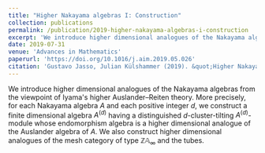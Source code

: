 ```yaml
---
title: "Higher Nakayama algebras I: Construction"
collection: publications
permalink: /publication/2019-higher-nakayama-algebras-i-construction
excerpt: 'We introduce higher dimensional analogues of the Nakayama algebras from the viewpoint of Iyama's higher Auslander–Reiten theory. More precisely, for each Nakayama algebra $A$ and each positive integer $d$, we construct a finite dimensional algebra $A^{(d)}$ having a distinguished $d$-cluster-tilting $A^{(d)}$-module whose endomorphism algebra is a higher dimensional analogue of the Auslander algebra of $A$. We also construct higher dimensional analogues of the mesh category of type $\mathbb{Z}\mathbb{A}_\infty$ and the tubes.'
date: 2019-07-31
venue: 'Advances in Mathematics'
paperurl: 'https://doi.org/10.1016/j.aim.2019.05.026'
citation: 'Gustavo Jasso, Julian Külshammer (2019). &quot;Higher Nakayama algebras I: Construction.&quot; <i>Advances in Mathematics</i>. 351.'
---
```

We introduce higher dimensional analogues of the Nakayama algebras from the viewpoint of Iyama's higher Auslander–Reiten theory. More precisely, for each Nakayama algebra $A$ and each positive integer $d$, we construct a finite dimensional algebra $A^{(d)}$ having a distinguished $d$-cluster-tilting $A^{(d)}$-module whose endomorphism algebra is a higher dimensional analogue of the Auslander algebra of $A$. We also construct higher dimensional analogues of the mesh category of type $\mathbb{Z}\mathbb{A}_\infty$ and the tubes.
